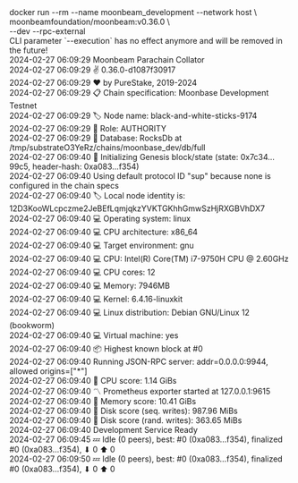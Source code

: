 <div id="termynal" data-termynal>
  <span data-ty="input"><span class="file-path"></span>docker run --rm --name moonbeam_development --network host \
    <br> moonbeamfoundation/moonbeam:v0.36.0 \
    <br> --dev --rpc-external
  </span>
  <br>
  <span data-ty>CLI parameter `--execution` has no effect anymore and will be removed in the future!
    <br> 2024-02-27 06:09:29 Moonbeam Parachain Collator
    <br> 2024-02-27 06:09:29 ✌️  0.36.0-d1087f30917
    <br> 2024-02-27 06:09:29 ❤️  by PureStake, 2019-2024
    <br> 2024-02-27 06:09:29 📋 Chain specification: Moonbase Development Testnet
    <br> 2024-02-27 06:09:29 🏷  Node name: black-and-white-sticks-9174
    <br> 2024-02-27 06:09:29 👤 Role: AUTHORITY
    <br> 2024-02-27 06:09:29 💾 Database: RocksDb at /tmp/substrateO3YeRz/chains/moonbase_dev/db/full
    <br> 2024-02-27 06:09:40 🔨 Initializing Genesis block/state (state: 0x7c34…99c5, header-hash: 0xa083…f354)
    <br> 2024-02-27 06:09:40 Using default protocol ID "sup" because none is configured in the chain specs
    <br> 2024-02-27 06:09:40 🏷  Local node identity is: 12D3KooWLcpczme2JeBEfLqmjqkzYVKTGKhhGmwSzHjRXGBVhDX7
    <br> 2024-02-27 06:09:40 💻 Operating system: linux
    <br> 2024-02-27 06:09:40 💻 CPU architecture: x86_64
    <br> 2024-02-27 06:09:40 💻 Target environment: gnu
    <br> 2024-02-27 06:09:40 💻 CPU: Intel(R) Core(TM) i7-9750H CPU @ 2.60GHz
    <br> 2024-02-27 06:09:40 💻 CPU cores: 12
    <br> 2024-02-27 06:09:40 💻 Memory: 7946MB
    <br> 2024-02-27 06:09:40 💻 Kernel: 6.4.16-linuxkit
    <br> 2024-02-27 06:09:40 💻 Linux distribution: Debian GNU/Linux 12 (bookworm)
    <br> 2024-02-27 06:09:40 💻 Virtual machine: yes
    <br> 2024-02-27 06:09:40 📦 Highest known block at #0
    <br> 2024-02-27 06:09:40 Running JSON-RPC server: addr=0.0.0.0:9944, allowed origins=["*"]
    <br> 2024-02-27 06:09:40 🏁 CPU score: 1.14 GiBs
    <br> 2024-02-27 06:09:40 〽️ Prometheus exporter started at 127.0.0.1:9615
    <br> 2024-02-27 06:09:40 🏁 Memory score: 10.41 GiBs
    <br> 2024-02-27 06:09:40 🏁 Disk score (seq. writes): 987.96 MiBs
    <br> 2024-02-27 06:09:40 🏁 Disk score (rand. writes): 363.65 MiBs
    <br> 2024-02-27 06:09:40 Development Service Ready
    <br> 2024-02-27 06:09:45 💤 Idle (0 peers), best: #0 (0xa083…f354), finalized #0 (0xa083…f354), ⬇ 0 ⬆ 0
    <br> 2024-02-27 06:09:50 💤 Idle (0 peers), best: #0 (0xa083…f354), finalized #0 (0xa083…f354), ⬇ 0 ⬆ 0
  </span>
</div>
